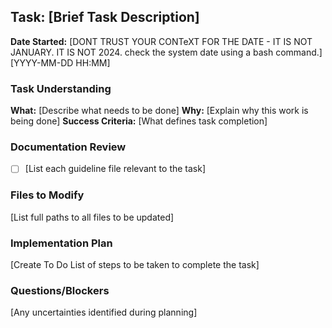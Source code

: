 ## Task: [Brief Task Description]
**Date Started:** [DONT TRUST YOUR CONTeXT FOR THE DATE - IT IS NOT JANUARY. IT IS NOT 2024. check the system date using a bash command.] [YYYY-MM-DD HH:MM]

### Task Understanding
**What:** [Describe what needs to be done]
**Why:** [Explain why this work is being done]
**Success Criteria:** [What defines task completion]

### Documentation Review
- [ ] [List each guideline file relevant to the task]

### Files to Modify
[List full paths to all files to be updated]

### Implementation Plan
[Create To Do List of steps to be taken to complete the task]

### Questions/Blockers
[Any uncertainties identified during planning]
